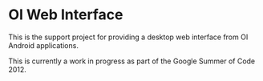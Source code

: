 OI Web Interface
================

This is the support project for providing a desktop web interface from OI
Android applications.

This is currently a work in progress as part of the Google Summer of Code
2012.
